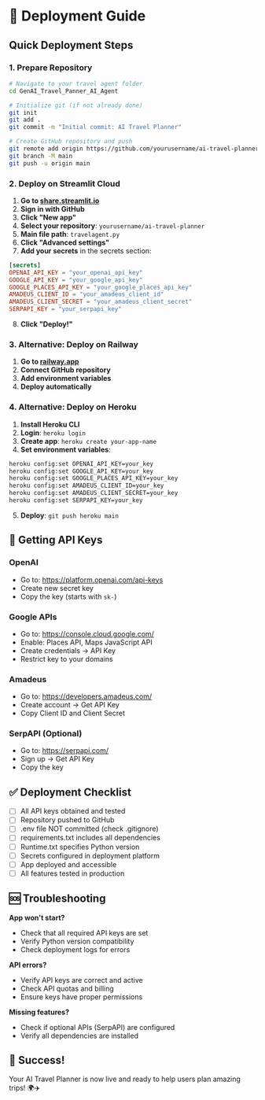 # 🚀 Deployment Guide

## Quick Deployment Steps

### 1. Prepare Repository
```bash
# Navigate to your travel agent folder
cd GenAI_Travel_Panner_AI_Agent

# Initialize git (if not already done)
git init
git add .
git commit -m "Initial commit: AI Travel Planner"

# Create GitHub repository and push
git remote add origin https://github.com/yourusername/ai-travel-planner.git
git branch -M main
git push -u origin main
```

### 2. Deploy on Streamlit Cloud

1. **Go to [share.streamlit.io](https://share.streamlit.io)**
2. **Sign in with GitHub**
3. **Click "New app"**
4. **Select your repository**: `yourusername/ai-travel-planner`
5. **Main file path**: `travelagent.py`
6. **Click "Advanced settings"**
7. **Add your secrets** in the secrets section:

```toml
[secrets]
OPENAI_API_KEY = "your_openai_api_key"
GOOGLE_API_KEY = "your_google_api_key" 
GOOGLE_PLACES_API_KEY = "your_google_places_api_key"
AMADEUS_CLIENT_ID = "your_amadeus_client_id"
AMADEUS_CLIENT_SECRET = "your_amadeus_client_secret"
SERPAPI_KEY = "your_serpapi_key"
```

8. **Click "Deploy!"**

### 3. Alternative: Deploy on Railway

1. **Go to [railway.app](https://railway.app)**
2. **Connect GitHub repository**
3. **Add environment variables**
4. **Deploy automatically**

### 4. Alternative: Deploy on Heroku

1. **Install Heroku CLI**
2. **Login**: `heroku login`
3. **Create app**: `heroku create your-app-name`
4. **Set environment variables**:
```bash
heroku config:set OPENAI_API_KEY=your_key
heroku config:set GOOGLE_API_KEY=your_key
heroku config:set GOOGLE_PLACES_API_KEY=your_key
heroku config:set AMADEUS_CLIENT_ID=your_key
heroku config:set AMADEUS_CLIENT_SECRET=your_key
heroku config:set SERPAPI_KEY=your_key
```
5. **Deploy**: `git push heroku main`

## 🔑 Getting API Keys

### OpenAI
- Go to: https://platform.openai.com/api-keys
- Create new secret key
- Copy the key (starts with `sk-`)

### Google APIs
- Go to: https://console.cloud.google.com/
- Enable: Places API, Maps JavaScript API
- Create credentials → API Key
- Restrict key to your domains

### Amadeus
- Go to: https://developers.amadeus.com/
- Create account → Get API Key
- Copy Client ID and Client Secret

### SerpAPI (Optional)
- Go to: https://serpapi.com/
- Sign up → Get API Key
- Copy the key

## ✅ Deployment Checklist

- [ ] All API keys obtained and tested
- [ ] Repository pushed to GitHub
- [ ] .env file NOT committed (check .gitignore)
- [ ] requirements.txt includes all dependencies
- [ ] Runtime.txt specifies Python version
- [ ] Secrets configured in deployment platform
- [ ] App deployed and accessible
- [ ] All features tested in production

## 🆘 Troubleshooting

**App won't start?**
- Check that all required API keys are set
- Verify Python version compatibility
- Check deployment logs for errors

**API errors?**
- Verify API keys are correct and active
- Check API quotas and billing
- Ensure keys have proper permissions

**Missing features?**
- Check if optional APIs (SerpAPI) are configured
- Verify all dependencies are installed

## 🎉 Success!
Your AI Travel Planner is now live and ready to help users plan amazing trips! 🌍✈️
